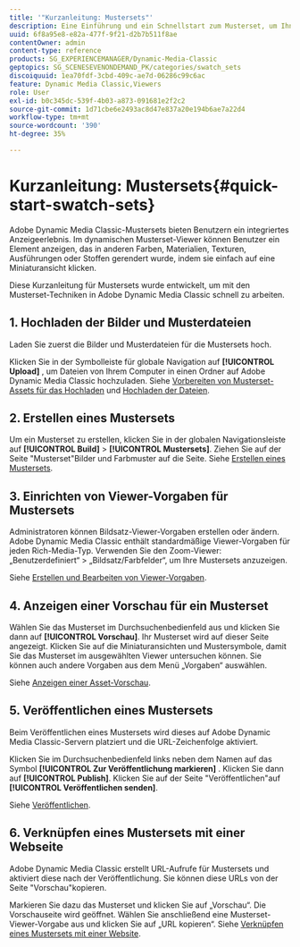 ```yaml
---
title: '"Kurzanleitung: Mustersets"'
description: Eine Einführung und ein Schnellstart zum Musterset, um Ihnen den schnellen Einstieg zu ermöglichen.
uuid: 6f8a95e8-e82a-477f-9f21-d2b7b511f8ae
contentOwner: admin
content-type: reference
products: SG_EXPERIENCEMANAGER/Dynamic-Media-Classic
geptopics: SG_SCENESEVENONDEMAND_PK/categories/swatch_sets
discoiquuid: 1ea70fdf-3cbd-409c-ae7d-06286c99c6ac
feature: Dynamic Media Classic,Viewers
role: User
exl-id: b0c345dc-539f-4b03-a873-091681e2f2c2
source-git-commit: 1d71cbe6e2493ac8d47e837a20e194b6ae7a22d4
workflow-type: tm+mt
source-wordcount: '390'
ht-degree: 35%

---
```


# Kurzanleitung: Mustersets{#quick-start-swatch-sets}

Adobe Dynamic Media Classic-Mustersets bieten Benutzern ein integriertes Anzeigeerlebnis. Im dynamischen Musterset-Viewer können Benutzer ein Element anzeigen, das in anderen Farben, Materialien, Texturen, Ausführungen oder Stoffen gerendert wurde, indem sie einfach auf eine Miniaturansicht klicken.

Diese Kurzanleitung für Mustersets wurde entwickelt, um mit den Musterset-Techniken in Adobe Dynamic Media Classic schnell zu arbeiten.

## 1. Hochladen der Bilder und Musterdateien

Laden Sie zuerst die Bilder und Musterdateien für die Mustersets hoch.

Klicken Sie in der Symbolleiste für globale Navigation auf **[!UICONTROL Upload]** , um Dateien von Ihrem Computer in einen Ordner auf Adobe Dynamic Media Classic hochzuladen. Siehe [Vorbereiten von Musterset-Assets für das Hochladen](preparing-swatch-set-assets-upload.md#preparing-swatch-set-assets-for-upload) und [Hochladen der Dateien](uploading-files.md#uploading-your-files).

## 2. Erstellen eines Mustersets

Um ein Musterset zu erstellen, klicken Sie in der globalen Navigationsleiste auf **[!UICONTROL Build]** > **[!UICONTROL Mustersets]**. Ziehen Sie auf der Seite &quot;Musterset&quot;Bilder und Farbmuster auf die Seite. Siehe [Erstellen eines Mustersets](creating-swatch-set.md#creating-a-swatch-set).

## 3. Einrichten von Viewer-Vorgaben für Mustersets

Administratoren können Bildsatz-Viewer-Vorgaben erstellen oder ändern. Adobe Dynamic Media Classic enthält standardmäßige Viewer-Vorgaben für jeden Rich-Media-Typ. Verwenden Sie den Zoom-Viewer: „Benutzerdefiniert“ > „Bildsatz/Farbfelder“, um Ihre Mustersets anzuzeigen. 

Siehe [Erstellen und Bearbeiten von Viewer-Vorgaben](application-setup.md#adding-and-editing-viewer-presets).

## 4. Anzeigen einer Vorschau für ein Musterset

Wählen Sie das Musterset im Durchsuchenbedienfeld aus und klicken Sie dann auf **[!UICONTROL Vorschau]**. Ihr Musterset wird auf dieser Seite angezeigt. Klicken Sie auf die Miniaturansichten und Mustersymbole, damit Sie das Musterset im ausgewählten Viewer untersuchen können. Sie können auch andere Vorgaben aus dem Menü „Vorgaben“ auswählen. 

Siehe [Anzeigen einer Asset-Vorschau](previewing-asset.md#previewing-an-asset).

## 5. Veröffentlichen eines Mustersets

Beim Veröffentlichen eines Mustersets wird dieses auf Adobe Dynamic Media Classic-Servern platziert und die URL-Zeichenfolge aktiviert.

Klicken Sie im Durchsuchenbedienfeld links neben dem Namen auf das Symbol **[!UICONTROL Zur Veröffentlichung markieren]** . Klicken Sie dann auf **[!UICONTROL Publish]**. Klicken Sie auf der Seite &quot;Veröffentlichen&quot;auf **[!UICONTROL Veröffentlichen senden]**.

Siehe [Veröffentlichen](publishing-files.md#publishing-files).

## 6. Verknüpfen eines Mustersets mit einer Webseite

Adobe Dynamic Media Classic erstellt URL-Aufrufe für Mustersets und aktiviert diese nach der Veröffentlichung. Sie können diese URLs von der Seite &quot;Vorschau&quot;kopieren.

Markieren Sie dazu das Musterset und klicken Sie auf „Vorschau“. Die Vorschauseite wird geöffnet. Wählen Sie anschließend eine Musterset-Viewer-Vorgabe aus und klicken Sie auf „URL kopieren“. Siehe [Verknüpfen eines Mustersets mit einer Website](linking-swatch-set-web-page.md#linking-a-swatch-set-to-a-web-page).
